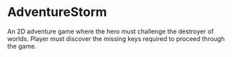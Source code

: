 # AdventureStorm
An 2D adventure game where the hero must challenge the destroyer of worlds. Player must discover the missing keys required to proceed through the game.
